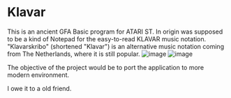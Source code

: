 # Klavar
This is an ancient GFA Basic program for ATARI ST. 
In origin was supposed to be a kind of Notepad for the easy-to-read KLAVAR music notation.
"Klavarskribo" (shortened "Klavar") is an alternative music notation coming from The Netherlands, where it is still popular. 
![image](https://github.com/marcomas2000/Klavar/assets/68424438/55c61c22-e93d-4f9c-9a40-2529a8b70a5f)
![image](https://github.com/marcomas2000/Klavar/assets/68424438/7d2ecc45-d802-44b8-9efe-33a2304ab96d)

The objective of the project would be to port the application to more modern environment.

I owe it to a old friend.
